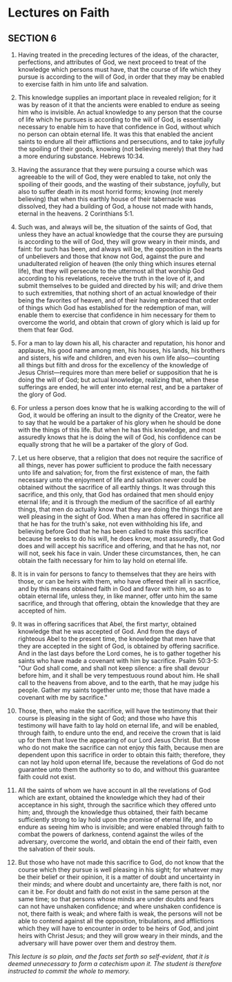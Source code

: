 # Lectures on Faith

## SECTION 6

1. Having treated in the preceding lectures of the ideas, of the character, perfections, and attributes of God, we next proceed to treat of the knowledge which persons must have, that the course of life which they pursue is according to the will of God, in order that they may be enabled to exercise faith in him unto life and salvation.

2. This knowledge supplies an important place in revealed religion; for it was by reason of it that the ancients were enabled to endure as seeing him who is invisible. An actual knowledge to any person that the course of life which he pursues is according to the will of God, is essentially necessary to enable him to have that confidence in God, without which no person can obtain eternal life. It was this that enabled the ancient saints to endure all their afflictions and persecutions, and to take joyfully the spoiling of their goods, knowing (not believing merely) that they had a more enduring substance. Hebrews 10:34.

3. Having the assurance that they were pursuing a course which was agreeable to the will of God, they were enabled to take, not only the spoiling of their goods, and the wasting of their substance, joyfully, but also to suffer death in its most horrid forms; knowing (not merely believing) that when this earthly house of their tabernacle was dissolved, they had a building of God, a house not made with hands, eternal in the heavens. 2 Corinthians 5:1.

4. Such was, and always will be, the situation of the saints of God, that unless they have an actual knowledge that the course they are pursuing is according to the will of God, they will grow weary in their minds, and faint: for such has been, and always will be, the opposition in the hearts of unbelievers and those that know not God, against the pure and unadulterated religion of heaven (the only thing which insures eternal life), that they will persecute to the uttermost all that worship God according to his revelations, receive the truth in the love of it, and submit themselves to be guided and directed by his will; and drive them to such extremities, that nothing short of an actual knowledge of their being the favorites of heaven, and of their having embraced that order of things which God has established for the redemption of man, will enable them to exercise that confidence in him necessary for them to overcome the world, and obtain that crown of glory which is laid up for them that fear God.

5. For a man to lay down his all, his character and reputation, his honor and applause, his good name among men, his houses, his lands, his brothers and sisters, his wife and children, and even his own life also—counting all things but filth and dross for the excellency of the knowledge of Jesus Christ—requires more than mere belief or supposition that he is doing the will of God; but actual knowledge, realizing that, when these sufferings are ended, he will enter into eternal rest, and be a partaker of the glory of God.

6. For unless a person does know that he is walking according to the will of God, it would be offering an insult to the dignity of the Creator, were he to say that he would be a partaker of his glory when he should be done with the things of this life. But when he has this knowledge, and most assuredly knows that he is doing the will of God, his confidence can be equally strong that he will be a partaker of the glory of God.

7. Let us here observe, that a religion that does not require the sacrifice of all things, never has power sufficient to produce the faith necessary unto life and salvation; for, from the first existence of man, the faith necessary unto the enjoyment of life and salvation never could be obtained without the sacrifice of all earthly things. It was through this sacrifice, and this only, that God has ordained that men should enjoy eternal life; and it is through the medium of the sacrifice of all earthly things, that men do actually know that they are doing the things that are well pleasing in the sight of God. When a man has offered in sacrifice all that he has for the truth's sake, not even withholding his life, and believing before God that he has been called to make this sacrifice because he seeks to do his will, he does know, most assuredly, that God does and will accept his sacrifice and offering, and that he has not, nor will not, seek his face in vain. Under these circumstances, then, he can obtain the faith necessary for him to lay hold on eternal life.

8. It is in vain for persons to fancy to themselves that they are heirs with those, or can be heirs with them, who have offered their all in sacrifice, and by this means obtained faith in God and favor with him, so as to obtain eternal life, unless they, in like manner, offer unto him the same sacrifice, and through that offering, obtain the knowledge that they are accepted of him.

9. It was in offering sacrifices that Abel, the first martyr, obtained knowledge that he was accepted of God. And from the days of righteous Abel to the present time, the knowledge that men have that they are accepted in the sight of God, is obtained by offering sacrifice. And in the last days before the Lord comes, he is to gather together his saints who have made a covenant with him by sacrifice. Psalm 50:3-5: "Our God shall come, and shall not keep silence: a fire shall devour before him, and it shall be very tempestuous round about him. He shall call to the heavens from above, and to the earth, that he may judge his people. Gather my saints together unto me; those that have made a covenant with me by sacrifice."

10. Those, then, who make the sacrifice, will have the testimony that their course is pleasing in the sight of God; and those who have this testimony will have faith to lay hold on eternal life, and will be enabled, through faith, to endure unto the end, and receive the crown that is laid up for them that love the appearing of our Lord Jesus Christ. But those who do not make the sacrifice can not enjoy this faith, because men are dependent upon this sacrifice in order to obtain this faith; therefore, they can not lay hold upon eternal life, because the revelations of God do not guarantee unto them the authority so to do, and without this guarantee faith could not exist.

11. All the saints of whom we have account in all the revelations of God which are extant, obtained the knowledge which they had of their acceptance in his sight, through the sacrifice which they offered unto him; and, through the knowledge thus obtained, their faith became sufficiently strong to lay hold upon the promise of eternal life, and to endure as seeing him who is invisible; and were enabled through faith to combat the powers of darkness, contend against the wiles of the adversary, overcome the world, and obtain the end of their faith, even the salvation of their souls.

12. But those who have not made this sacrifice to God, do not know that the course which they pursue is well pleasing in his sight; for whatever may be their belief or their opinion, it is a matter of doubt and uncertainty in their minds; and where doubt and uncertainty are, there faith is not, nor can it be. For doubt and faith do not exist in the same person at the same time; so that persons whose minds are under doubts and fears can not have unshaken confidence; and where unshaken confidence is not, there faith is weak; and where faith is weak, the persons will not be able to contend against all the opposition, tribulations, and afflictions which they will have to encounter in order to be heirs of God, and joint heirs with Christ Jesus; and they will grow weary in their minds, and the adversary will have power over them and destroy them.

*This lecture is so plain, and the facts set forth so self-evident, that it is deemed unnecessary to form a catechism upon it. The student is therefore instructed to commit the whole to memory.*
